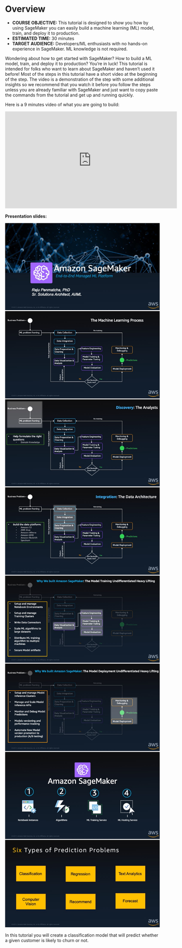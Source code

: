 # Overview

* **COURSE OBJECTIVE:** This tutorial is designed to show you how by using SageMaker you can easily build a machine learning (ML) model, train, and deploy it to production.
* **ESTIMATED TIME:** 30 minutes
* **TARGET AUDIENCE:** Developers/ML enthusiasts with no hands-on experience in SageMaker. ML knowledge is not required.

Wondering about how to get started with SageMaker? How to build a ML model, train, and deploy it to production? You’re in luck! This tutorial is intended for folks who want to learn about SageMaker and haven’t used it before! Most of the steps in this tutorial have a short video at the beginning of the step. The video is a demonstration of the step with some additional insights so we recommend that you watch it before you follow the steps unless you are already familiar with SageMaker and just want to copy paste the commands from the tutorial and get up and running quickly.

Here is a 9 minutes video of what you are going to build:

<iframe width="560" height="315" src="https://www.youtube.com/embed/smsKhmF_N5Q" frameborder="0" allow="accelerometer; autoplay; encrypted-media; gyroscope; picture-in-picture" allowfullscreen></iframe>

**Presentation slides:**

![image](Slide1.jpeg)
![image](Slide2.jpeg)
![image](Slide3.jpeg)
![image](Slide4.jpeg)
![image](Slide5.jpeg)
![image](Slide6.jpeg)
![image](Slide7.jpeg)
![image](Slide8.jpeg)

In this tutorial you will create a classification model that will predict whether a given customer is likely to churn or not.
